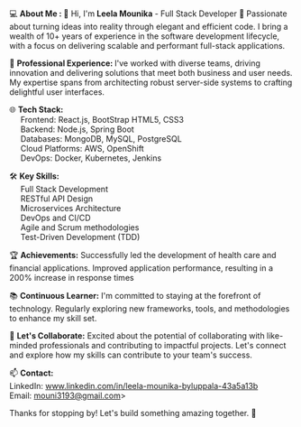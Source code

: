 💻   <b>About Me : </b> 👋 Hi, I'm <b>Leela Mounika</b> - Full Stack Developer 🚀
Passionate about turning ideas into reality through elegant and efficient code. I bring a wealth of 10+ years of experience in the software development lifecycle, with a focus on delivering scalable and performant full-stack applications.

💼 <b>Professional Experience: </b>
I've worked with diverse teams, driving innovation and delivering solutions that meet both business and user needs. My expertise spans from architecting robust server-side systems to crafting delightful user interfaces.


🌐 <b>Tech Stack:</b><br>
 &nbsp;&nbsp;&nbsp;&nbsp;  Frontend: React.js, BootStrap  HTML5, CSS3 <br>
 &nbsp;&nbsp;&nbsp;&nbsp;  Backend: Node.js, Spring Boot<br>
 &nbsp;&nbsp;&nbsp;&nbsp;  Databases: MongoDB, MySQL, PostgreSQL<br>
 &nbsp;&nbsp;&nbsp;&nbsp;  Cloud Platforms: AWS, OpenShift<br>
 &nbsp;&nbsp;&nbsp;&nbsp;  DevOps: Docker, Kubernetes, Jenkins<br>


🛠️ <b>Key Skills:</b><br>
    &nbsp;&nbsp;&nbsp;&nbsp;  Full Stack Development <br>
    &nbsp;&nbsp;&nbsp;&nbsp;  RESTful API Design<br>
    &nbsp;&nbsp;&nbsp;&nbsp;  Microservices Architecture<br>
    &nbsp;&nbsp;&nbsp;&nbsp; DevOps and CI/CD<br>
    &nbsp;&nbsp;&nbsp;&nbsp;  Agile and Scrum methodologies<br>
    &nbsp;&nbsp;&nbsp;&nbsp;  Test-Driven Development (TDD)<br>

🏆 <b>Achievements:</b>
Successfully led the development of health care and financial applications.
Improved application performance, resulting in a 200% increase in response times

📚 <b>Continuous Learner:</b>
I'm committed to staying at the forefront of technology. Regularly exploring new frameworks, tools, and methodologies to enhance my skill set.

🤝 <b>Let's Collaborate:</b>
Excited about the potential of collaborating with like-minded professionals and contributing to impactful projects. Let's connect and explore how my skills can contribute to your team's success.

📫 <b>Contact:</b><br>
LinkedIn: www.linkedin.com/in/leela-mounika-byluppala-43a5a13b<br>
Email: mouni3193@gmail.com><br>


Thanks for stopping by! Let's build something amazing together. 🚀
